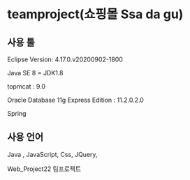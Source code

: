 # teamproject(쇼핑몰 Ssa da gu)

## 사용 툴

Eclipse Version: 4.17.0.v20200902-1800

Java SE 8 = JDK1.8

topmcat : 9.0

Oracle Database 11g Express Edition : 11.2.0.2.0

Spring

## 사용 언어

Java , JavaScript, Css, JQuery, 


Web_Project22 팀프로젝트

